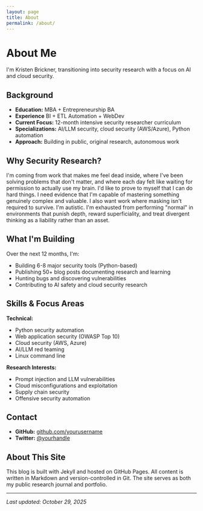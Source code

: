 ```yaml
---
layout: page
title: About
permalink: /about/
---
```


# About Me

I'm Kristen Brickner, transitioning into security research with a focus on AI and cloud security.

## Background

- **Education:** MBA + Entrepreneurship BA
- **Experience** BI + ETL Automation + WebDev
- **Current Focus:** 12-month intensive security researcher curriculum
- **Specializations:** AI/LLM security, cloud security (AWS/Azure), Python automation
- **Approach:** Building in public, original research, autonomous work

## Why Security Research?

I'm coming from work that makes me feel dead inside, where I've been solving problems that don't matter, 
and where each day felt like waiting for permission to actually use my brain. I'd like to prove to myself
that I can do hard things. I need evidence that I'm capable of mastering something genuinely complex and 
valuable. I also want work where masking isn't required to survive. I'm autistic. I'm exhausted from performing
"normal" in environments that punish depth, reward superficiality, and treat divergent thinking as a liability
rather than an asset.


## What I'm Building

Over the next 12 months, I'm:
- Building 6-8 major security tools (Python-based)
- Publishing 50+ blog posts documenting research and learning
- Hunting bugs and discovering vulnerabilities
- Contributing to AI safety and cloud security research

## Skills & Focus Areas

**Technical:**
- Python security automation
- Web application security (OWASP Top 10)
- Cloud security (AWS, Azure)
- AI/LLM red teaming
- Linux command line

**Research Interests:**
- Prompt injection and LLM vulnerabilities
- Cloud misconfigurations and exploitation
- Supply chain security
- Offensive security automation

## Contact

- **GitHub:** [github.com/yourusername](https://github.com/kbrickz)
- **Twitter:** [@yourhandle](https://x.com/kaybrickz)

## About This Site

This blog is built with Jekyll and hosted on GitHub Pages. All content is written in Markdown and version-controlled in Git. The site serves as both my public research journal and portfolio.

---

*Last updated: October 29, 2025*
```
